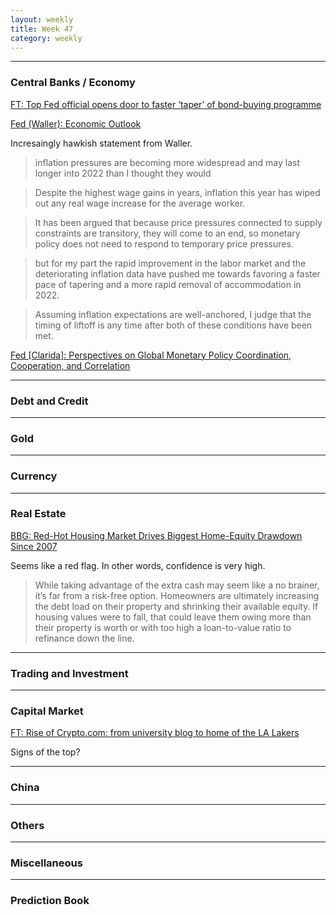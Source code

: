 ```yaml
---
layout: weekly
title: Week 47
category: weekly
---
```


---
### Central Banks / Economy

[FT: Top Fed official opens door to faster ‘taper’ of bond-buying programme](
https://www.ft.com/content/b4157c14-63d0-4565-bb37-171e9b8885ff)

[Fed (Waller): Economic Outlook](
https://www.federalreserve.gov/newsevents/speech/waller20211119a.htm)

Incresaingly hawkish statement from Waller.

> inflation pressures are becoming more widespread and may last longer into 2022 than I thought they would

> Despite the highest wage gains in years, inflation this year has wiped out any real wage increase for the average worker.

> It has been argued that because price pressures connected to supply
> constraints are transitory, they will come to an end, so monetary policy does
> not need to respond to temporary price pressures.

> but for my part the rapid improvement in the labor market and the
> deteriorating inflation data have pushed me towards favoring a faster pace of
> tapering and a more rapid removal of accommodation in 2022.

> Assuming inflation expectations are well-anchored, I judge that the timing of
> liftoff is any time after both of these conditions have been met.

[Fed [Clarida]: Perspectives on Global Monetary Policy Coordination, Cooperation, and Correlation](
https://www.federalreserve.gov/newsevents/speech/clarida20211119a.htm)



---
### Debt and Credit

---
### Gold

---
### Currency

---
### Real Estate

[BBG: Red-Hot Housing Market Drives Biggest Home-Equity Drawdown Since 2007](
https://archive.md/CV3N8)

Seems like a red flag. In other words, confidence is very high.

>While taking advantage of the extra cash may seem like a no brainer, it’s far
>from a risk-free option. Homeowners are ultimately increasing the debt load on
>their property and shrinking their available equity. If housing values were to
>fall, that could leave them owing more than their property is worth or with
>too high a loan-to-value ratio to refinance down the line.


---
### Trading and Investment

---
### Capital Market

[FT: Rise of Crypto.com: from university blog to home of the LA Lakers](
https://www.ft.com/content/8e916586-3662-42cf-91f1-69f7344632b6)

Signs of the top?

---
### China

---
### Others

---
### Miscellaneous

---
### Prediction Book
